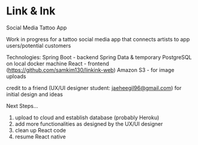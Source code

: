 # Link & Ink
Social Media Tattoo App

Work in progress for a tattoo social media app that connects artists to app users/potential customers

Technologies:
  Spring Boot - backend
  Spring Data & temporary PostgreSQL on local docker machine
  React - frontend (https://github.com/samkim130/linkink-web)
  Amazon S3 - for image uploads


credit to a friend (UX/UI designer student: jaeheegil96@gmail.com) for initial design and ideas

Next Steps...
1. upload to cloud and establish database (probably Heroku)
2. add more functionalities as designed by the UX/UI designer
3. clean up React code
4. resume React native

